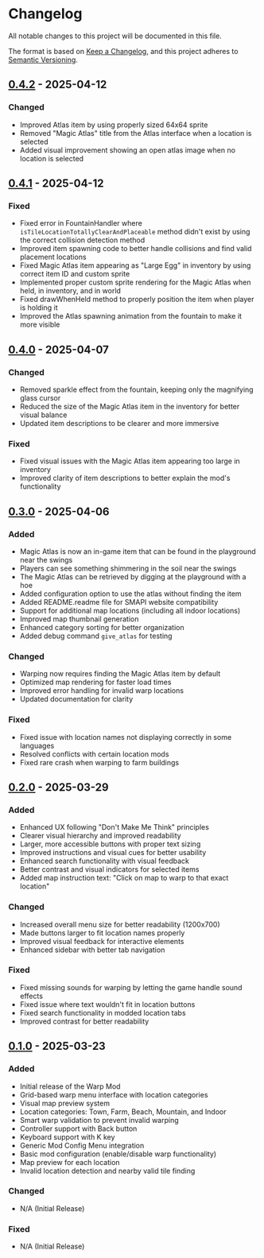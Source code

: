 # Changelog

All notable changes to this project will be documented in this file.

The format is based on [Keep a Changelog](https://keepachangelog.com/en/1.0.0/),
and this project adheres to [Semantic Versioning](https://semver.org/spec/v2.0.0.html).

## [0.4.2] - 2025-04-12

### Changed
- Improved Atlas item by using properly sized 64x64 sprite
- Removed "Magic Atlas" title from the Atlas interface when a location is selected
- Added visual improvement showing an open atlas image when no location is selected

## [0.4.1] - 2025-04-12

### Fixed
- Fixed error in FountainHandler where `isTileLocationTotallyClearAndPlaceable` method didn't exist by using the correct collision detection method
- Improved item spawning code to better handle collisions and find valid placement locations
- Fixed Magic Atlas item appearing as "Large Egg" in inventory by using correct item ID and custom sprite
- Implemented proper custom sprite rendering for the Magic Atlas when held, in inventory, and in world
- Fixed drawWhenHeld method to properly position the item when player is holding it
- Improved the Atlas spawning animation from the fountain to make it more visible

## [0.4.0] - 2025-04-07

### Changed
- Removed sparkle effect from the fountain, keeping only the magnifying glass cursor
- Reduced the size of the Magic Atlas item in the inventory for better visual balance
- Updated item descriptions to be clearer and more immersive

### Fixed
- Fixed visual issues with the Magic Atlas item appearing too large in inventory
- Improved clarity of item descriptions to better explain the mod's functionality

## [0.3.0] - 2025-04-06

### Added
- Magic Atlas is now an in-game item that can be found in the playground near the swings
- Players can see something shimmering in the soil near the swings
- The Magic Atlas can be retrieved by digging at the playground with a hoe
- Added configuration option to use the atlas without finding the item
- Added README.readme file for SMAPI website compatibility
- Support for additional map locations (including all indoor locations)
- Improved map thumbnail generation
- Enhanced category sorting for better organization
- Added debug command `give_atlas` for testing

### Changed
- Warping now requires finding the Magic Atlas item by default
- Optimized map rendering for faster load times
- Improved error handling for invalid warp locations
- Updated documentation for clarity

### Fixed
- Fixed issue with location names not displaying correctly in some languages
- Resolved conflicts with certain location mods
- Fixed rare crash when warping to farm buildings

## [0.2.0] - 2025-03-29

### Added
- Enhanced UX following "Don't Make Me Think" principles
- Clearer visual hierarchy and improved readability
- Larger, more accessible buttons with proper text sizing
- Improved instructions and visual cues for better usability
- Enhanced search functionality with visual feedback
- Better contrast and visual indicators for selected items
- Added map instruction text: "Click on map to warp to that exact location"

### Changed
- Increased overall menu size for better readability (1200x700)
- Made buttons larger to fit location names properly
- Improved visual feedback for interactive elements
- Enhanced sidebar with better tab navigation

### Fixed
- Fixed missing sounds for warping by letting the game handle sound effects
- Fixed issue where text wouldn't fit in location buttons
- Fixed search functionality in modded location tabs
- Improved contrast for better readability

## [0.1.0] - 2025-03-23

### Added
- Initial release of the Warp Mod
- Grid-based warp menu interface with location categories
- Visual map preview system
- Location categories: Town, Farm, Beach, Mountain, and Indoor
- Smart warp validation to prevent invalid warping
- Controller support with Back button
- Keyboard support with K key
- Generic Mod Config Menu integration
- Basic mod configuration (enable/disable warp functionality)
- Map preview for each location
- Invalid location detection and nearby valid tile finding

### Changed
- N/A (Initial Release)

### Fixed
- N/A (Initial Release)

[0.4.2]: https://github.com/yourusername/stardew-magic-atlas/releases/tag/v0.4.2
[0.4.1]: https://github.com/yourusername/stardew-magic-atlas/releases/tag/v0.4.1
[0.4.0]: https://github.com/yourusername/stardew-magic-atlas/releases/tag/v0.4.0
[0.3.0]: https://github.com/yourusername/stardew-magic-atlas/releases/tag/v0.3.0
[0.2.0]: https://github.com/yourusername/stardew-magic-atlas/releases/tag/v0.2.0
[0.1.0]: https://github.com/yourusername/stardew-magic-atlas/releases/tag/v0.1.0